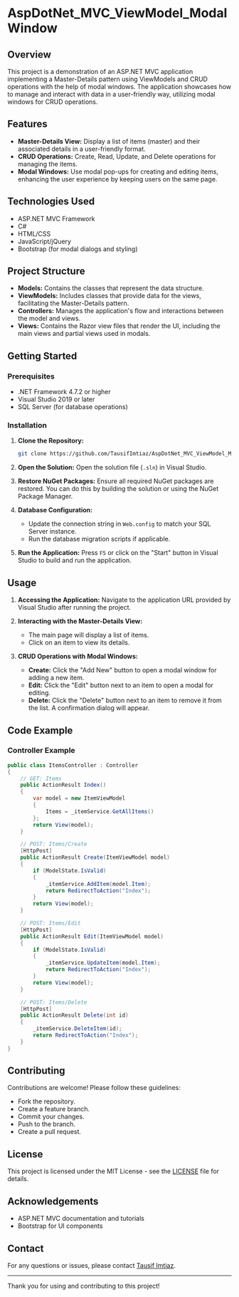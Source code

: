 # AspDotNet_MVC_ViewModel_ModalWindow

## Overview

This project is a demonstration of an ASP.NET MVC application implementing a Master-Details pattern using ViewModels and CRUD operations with the help of modal windows. The application showcases how to manage and interact with data in a user-friendly way, utilizing modal windows for CRUD operations.

## Features

- **Master-Details View:** Display a list of items (master) and their associated details in a user-friendly format.
- **CRUD Operations:** Create, Read, Update, and Delete operations for managing the items.
- **Modal Windows:** Use modal pop-ups for creating and editing items, enhancing the user experience by keeping users on the same page.

## Technologies Used

- ASP.NET MVC Framework
- C#
- HTML/CSS
- JavaScript/jQuery
- Bootstrap (for modal dialogs and styling)

## Project Structure

- **Models:** Contains the classes that represent the data structure.
- **ViewModels:** Includes classes that provide data for the views, facilitating the Master-Details pattern.
- **Controllers:** Manages the application's flow and interactions between the model and views.
- **Views:** Contains the Razor view files that render the UI, including the main views and partial views used in modals.

## Getting Started

### Prerequisites

- .NET Framework 4.7.2 or higher
- Visual Studio 2019 or later
- SQL Server (for database operations)

### Installation

1. **Clone the Repository:**
   ```bash
   git clone https://github.com/TausifImtiaz/AspDotNet_MVC_ViewModel_ModalWindow.git
   ```

2. **Open the Solution:**
   Open the solution file (`.sln`) in Visual Studio.

3. **Restore NuGet Packages:**
   Ensure all required NuGet packages are restored. You can do this by building the solution or using the NuGet Package Manager.

4. **Database Configuration:**
   - Update the connection string in `Web.config` to match your SQL Server instance.
   - Run the database migration scripts if applicable.

5. **Run the Application:**
   Press `F5` or click on the "Start" button in Visual Studio to build and run the application.

## Usage

1. **Accessing the Application:**
   Navigate to the application URL provided by Visual Studio after running the project.

2. **Interacting with the Master-Details View:**
   - The main page will display a list of items.
   - Click on an item to view its details.

3. **CRUD Operations with Modal Windows:**
   - **Create:** Click the "Add New" button to open a modal window for adding a new item.
   - **Edit:** Click the "Edit" button next to an item to open a modal for editing.
   - **Delete:** Click the "Delete" button next to an item to remove it from the list. A confirmation dialog will appear.

## Code Example

### Controller Example

```csharp
public class ItemsController : Controller
{
    // GET: Items
    public ActionResult Index()
    {
        var model = new ItemViewModel
        {
            Items = _itemService.GetAllItems()
        };
        return View(model);
    }

    // POST: Items/Create
    [HttpPost]
    public ActionResult Create(ItemViewModel model)
    {
        if (ModelState.IsValid)
        {
            _itemService.AddItem(model.Item);
            return RedirectToAction("Index");
        }
        return View(model);
    }

    // POST: Items/Edit
    [HttpPost]
    public ActionResult Edit(ItemViewModel model)
    {
        if (ModelState.IsValid)
        {
            _itemService.UpdateItem(model.Item);
            return RedirectToAction("Index");
        }
        return View(model);
    }

    // POST: Items/Delete
    [HttpPost]
    public ActionResult Delete(int id)
    {
        _itemService.DeleteItem(id);
        return RedirectToAction("Index");
    }
}
```

## Contributing

Contributions are welcome! Please follow these guidelines:
- Fork the repository.
- Create a feature branch.
- Commit your changes.
- Push to the branch.
- Create a pull request.

## License

This project is licensed under the MIT License - see the [LICENSE](LICENSE) file for details.

## Acknowledgements

- ASP.NET MVC documentation and tutorials
- Bootstrap for UI components

## Contact

For any questions or issues, please contact [Tausif Imtiaz](mailto:tausifimtiaz@gmail.com).

---

Thank you for using and contributing to this project!

